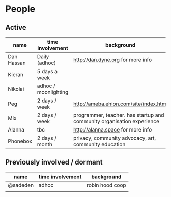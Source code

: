 # People

## Active

name           | time involvement | background
---------------|------------------|-------------------------------
Dan Hassan     | Daily (adhoc)    | http://dan.dyne.org for more info
Kieran         | 5 days a week    |
Nikolai        | adhoc / moonlighting|
Peg            | 2 days / week    | http://ameba.ehion.com/site/index.html
Mix            | 2 days / week    | programmer, teacher. has startup and community organisation experience
Alanna         | tbc              | http://alanna.space for more info
Phonebox       | 2 days / month   | privacy, community advocacy, art, community education

## Previously involved / dormant

name           | time involvement | background
---------------|------------------|-------------------------------
 @sadeden      |  adhoc           | robin hood coop
               |                  | 
